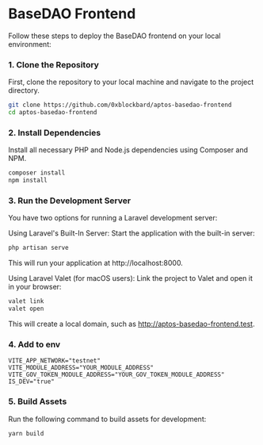 **<h1>BaseDAO Frontend</h1>**

Follow these steps to deploy the BaseDAO frontend on your local environment:

### 1. Clone the Repository
First, clone the repository to your local machine and navigate to the project directory.

```bash
git clone https://github.com/0xblockbard/aptos-basedao-frontend
cd aptos-basedao-frontend
```

### 2. Install Dependencies
Install all necessary PHP and Node.js dependencies using Composer and NPM.

```bash
composer install
npm install
```

### 3. Run the Development Server
You have two options for running a Laravel development server:

Using Laravel's Built-In Server: Start the application with the built-in server:

```bash
php artisan serve
```
This will run your application at http://localhost:8000.

Using Laravel Valet (for macOS users): Link the project to Valet and open it in your browser:

```bash
valet link
valet open
```
This will create a local domain, such as http://aptos-basedao-frontend.test.

### 4. Add to env

```
VITE_APP_NETWORK="testnet"
VITE_MODULE_ADDRESS="YOUR_MODULE_ADDRESS"
VITE_GOV_TOKEN_MODULE_ADDRESS="YOUR_GOV_TOKEN_MODULE_ADDRESS"
IS_DEV="true"
```

### 5. Build Assets

Run the following command to build assets for development:

```bash
yarn build
```